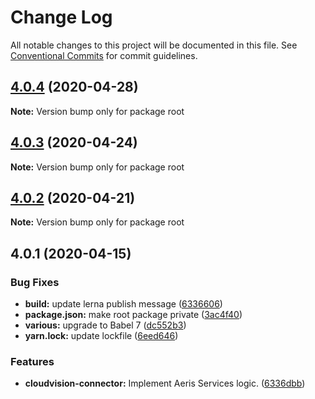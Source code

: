 # Change Log

All notable changes to this project will be documented in this file.
See [Conventional Commits](https://conventionalcommits.org) for commit guidelines.

## [4.0.4](https://github.com/aristanetworks/cloudvision/compare/v4.0.3...v4.0.4) (2020-04-28)

**Note:** Version bump only for package root





## [4.0.3](https://github.com/aristanetworks/cloudvision/compare/v4.0.2...v4.0.3) (2020-04-24)

**Note:** Version bump only for package root





## [4.0.2](https://github.com/aristanetworks/cloudvision/compare/v4.0.1...v4.0.2) (2020-04-21)

**Note:** Version bump only for package root





## 4.0.1 (2020-04-15)


### Bug Fixes

* **build:** update lerna publish message ([6336606](https://github.com/aristanetworks/cloudvision/commit/6336606e5d3a078bbd3e34f69a9c1defcec830f2))
* **package.json:** make root package private ([3ac4f40](https://github.com/aristanetworks/cloudvision/commit/3ac4f40ff43d6392cf1af17d5810ab5b5b81fcc8))
* **various:** upgrade to Babel 7 ([dc552b3](https://github.com/aristanetworks/cloudvision/commit/dc552b3bfc91102d5d53c725e2f7a6327f14dcf5))
* **yarn.lock:** update lockfile ([6eed646](https://github.com/aristanetworks/cloudvision/commit/6eed6462c0826b8e697062b114a8f0f5cf7372b3))


### Features

* **cloudvision-connector:** Implement Aeris Services logic. ([6336dbb](https://github.com/aristanetworks/cloudvision/commit/6336dbbc07f7987b97b2fca1f3de414f3b113ec6))
